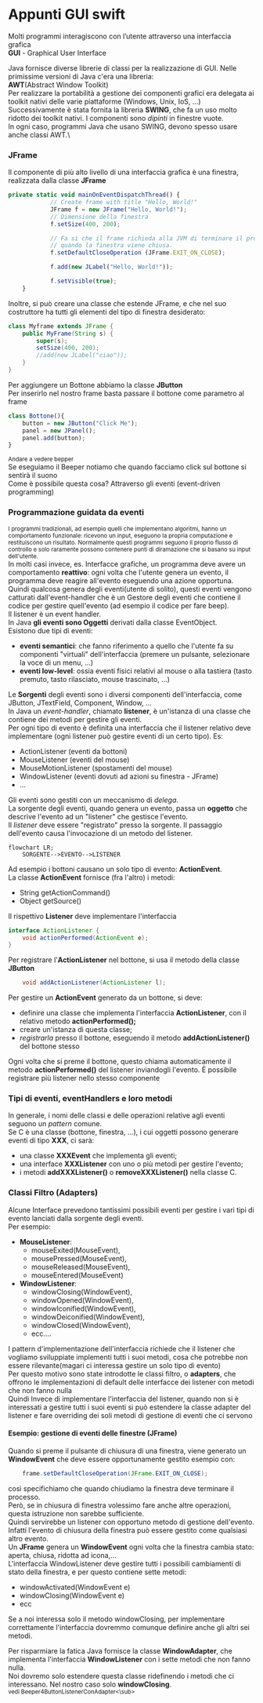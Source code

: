 # Appunti GUI swift
Molti programmi interagiscono con l’utente attraverso una interfaccia grafica\
**GUI** - Graphical User Interface

Java fornisce diverse librerie di classi per la realizzazione di GUI.
Nelle primissime versioni di Java c'era una libreria:\
**AWT**(Abstract Window Toolkit) \
Per realizzare la portabilità a gestione dei componenti grafici era delegata ai toolkit nativi delle varie piattaforme (Windows, Unix, IoS, …)\
Successivamente è stata fornita la libreria **SWING**, che fa un uso molto ridotto dei toolkit nativi. I componenti sono *dipinti* in finestre vuote.\
In ogni caso, programmi Java che usano SWING, devono spesso usare anche classi AWT.\
### JFrame
Il componente di più alto livello di una interfaccia grafica è una finestra, realizzata dalla classe **JFrame**
```javascript
private static void mainOnEventDispatchThread() {
            // Create frame with title "Hello, World!"
            JFrame f = new JFrame("Hello, World!");
            // Dimensione della finestra
            f.setSize(400, 200);

            // Fa sì che il frame richieda alla JVM di terminare il programma
            // quando la finestra viene chiusa.
            f.setDefaultCloseOperation (JFrame.EXIT_ON_CLOSE);

            f.add(new JLabel("Hello, World!"));

            f.setVisible(true);
    }
```
Inoltre, si può creare una classe che estende JFrame, e che nel suo costruttore ha tutti gli elementi del tipo di finestra desiderato:
```java
class Myframe extends JFrame {
    public MyFrame(String s) {
        super(s);
        setSize(400, 200);
        //add(new JLabel("ciao"));
    }  
}
```
Per aggiungere un Bottone abbiamo la classe **JButton**\
Per inserirlo nel nostro frame basta passare il bottone come parametro al frame
```javascript
class Bottone(){
    button = new JButton("Click Me");
    panel = new JPanel();
    panel.add(button);
}
```
<sub>Andare a vedere bepper </sub>\
Se eseguiamo il Beeper notiamo che quando facciamo click sul bottone si sentirà il suono\
Come è possibile questa cosa? Attraverso gli eventi (event-driven programming)
### Programmazione guidata da eventi
<sub>I programmi tradizionali, ad esempio quelli che implementano algoritmi, hanno un comportamento funzionale: ricevono un input, eseguono la propria computazione e restituiscono un risultato.
Normalmente questi programmi seguono il proprio flusso di controllo e solo raramente possono contenere punti di diramazione che si basano su input dell'utente.
</sub>\
In molti casi invece, es. Interfacce grafiche, un programma deve avere un comportamento **reattivo**: ogni volta che l'utente genera un evento, il programma deve reagire all'evento eseguendo una azione opportuna.\
Quindi qualcosa genera degli eventi(utente di solito), questi eventi vengono catturati dall'event-handler che è un Gestore degli eventi che contiene il codice per gestire quell'evento (ad esempio il codice per fare beep).\
Il listener è un event handler.\
In Java **gli eventi sono Oggetti** derivati dalla classe EventObject.\
Esistono due tipi di eventi:
- **eventi semantici**: che fanno riferimento a quello che l'utente
  fa su componenti "virtuali" dell'interfaccia (premere un
  pulsante, selezionare la voce di un menu, ...) 
- **eventi low-level**: ossia eventi fisici relativi al mouse o alla
  tastiera (tasto premuto, tasto rilasciato, mouse trascinato, ...)

Le **Sorgenti** degli eventi sono i diversi componenti dell'interfaccia, come JButton, JTextField, Component,
Window, ...\
In Java un _event-handler_, chiamato **listener**, è un'istanza di
una classe che contiene dei metodi per gestire gli eventi.\
Per ogni tipo di evento è definita una interfaccia che il
listener relativo deve implementare (ogni listener può
gestire eventi di un certo tipo). Es:
- ActionListener (eventi da bottoni)
- MouseListener (eventi del mouse)
- MouseMotionListener (spostamenti del mouse)
- WindowListener (eventi dovuti ad azioni su finestra - JFrame)
- ...

Gli eventi sono gestiti con un meccanismo di _delega_.\
La sorgente degli eventi, quando genera un evento, passa un **oggetto** che descrive l'evento ad un "listener" che
gestisce l'evento.\
Il _listener_ deve essere "registrato" presso la sorgente.
Il passaggio dell'evento causa l'invocazione di un metodo del listener.
```mermaid
flowchart LR;
    SORGENTE-->EVENTO-->LISTENER
```
Ad esempio i bottoni causano un solo tipo di evento: **ActionEvent**.\
La classe **ActionEvent** fornisce (fra l'altro) i metodi:
- String getActionCommand()
- Object getSource()

Il rispettivo **Listener** deve implementare l'interfaccia 
```java
interface ActionListener {
    void actionPerformed(ActionEvent e); 
}
```
Per registrare l'**ActionListener** nel bottone, si usa il metodo della classe **JButton**
```java
    void addActionListener(ActionListener l);
```
Per gestire un **ActionEvent** generato da un bottone, si deve:
- definire una classe che implementa l'interfaccia **ActionListener**, con il relativo metodo **actionPerformed();**
- creare un'istanza di questa classe;
- _registrarla_ presso il bottone, eseguendo il metodo **addActionListener()** del bottone stesso

Ogni volta che si preme il bottone, questo chiama
automaticamente il metodo **actionPerformed()** del listener
inviandogli l'evento.
È possibile registrare più listener nello stesso componente

### Tipi di eventi, eventHandlers e loro metodi
In generale, i nomi delle classi e delle operazioni relative
agli eventi seguono un _pattern_ comune.\
Se C è una classe (bottone, finestra, ...), i cui oggetti
possono generare eventi di tipo **XXX**, ci sarà:
- una classe **XXXEvent** che implementa gli eventi;
- una interface **XXXListener** con uno o più metodi per gestire l'evento;
- i metodi **addXXXListener()** o **removeXXXListener()** nella classe C.
### Classi Filtro (Adapters)
Alcune Interface prevedono tantissimi possibili eventi per gestire i vari tipi  di evento lanciati dalla sorgente degli eventi.\
Per esempio:
- **MouseListener**:
  - mouseExited(MouseEvent), 
  - mousePressed(MouseEvent), 
  - mouseReleased(MouseEvent), 
  - mouseEntered(MouseEvent)
- **WindowListener**:
  - windowClosing(WindowEvent), 
  - windowOpened(WindowEvent), 
  - windowIconified(WindowEvent), 
  - windowDeiconified(WindowEvent), 
  - windowClosed(WindowEvent),
  - ecc....

I pattern d'implementazione dell'interfaccia richiede che il listener che vogliamo sviluppiate implementi tutti i suoi metodi, cosa che potrebbe non essere rilevante(magari ci interessa gestire un solo tipo di evento)\
Per questo motivo sono state introdotte le classi filtro, o **adapters**, che offrono le implementazioni di default delle interfacce dei listener con metodi che non fanno nulla\
Quindi Invece di implementare l'interfaccia del listener,
quando non si è interessati a gestire tutti i suoi eventi
si può estendere la classe adapter del listener e fare
overriding dei soli metodi di gestione di eventi che ci
servono
#### Esempio: gestione di eventi delle finestre (JFrame)

Quando si preme il pulsante di chiusura di una finestra,
viene generato un **WindowEvent** che deve essere
opportunamente gestito esempio con:
```java
    frame.setDefaultCloseOperation(JFrame.EXIT_ON_CLOSE);
```
così specifichiamo che quando chiudiamo la finestra deve terminare il processo.\
Però, se in chiusura di finestra volessimo fare anche altre
operazioni, questa istruzione non sarebbe sufficiente.\
Quindi servirebbe un listener con opportuno metodo di gestione
dell'evento.\
Infatti l'evento di chiusura della finestra può essere gestito come qualsiasi altro evento.\
Un **JFrame** genera un **WindowEvent** ogni volta che la finestra
cambia stato: aperta, chiusa, ridotta ad icona,...\
L'interfaccia WindowListener deve gestire tutti i possibili
cambiamenti di stato della finestra, e per questo contiene
sette metodi:
- windowActivated(WindowEvent e)
- windowClosing(WindowEvent e)
- ecc

Se a noi interessa solo il metodo windowClosing, per implementare correttamente l'interfaccia dovremmo comunque definire anche gli altri sei metodi.

Per risparmiare la fatica Java fornisce  la classe
**WindowAdapter**, che implementa l'interfaccia **WindowListener**
con i sette metodi che non fanno nulla.\
Noi dovremo solo estendere questa classe ridefinendo i
metodi che ci interessano. Nel nostro caso solo
**windowClosing**.\
<sub>vedi  Beeper4ButtonListenerConAdapter<\sub>


